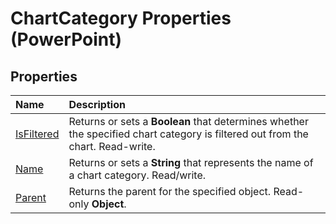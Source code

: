 
# ChartCategory Properties (PowerPoint)

## Properties



|**Name**|**Description**|
|:-----|:-----|
|[IsFiltered](e337eee5-2885-7cee-1cfd-a36331a136de.md)|Returns or sets a  **Boolean** that determines whether the specified chart category is filtered out from the chart. Read-write.|
|[Name](be3803c3-8d48-a2e6-a1d5-effb87d68615.md)|Returns or sets a  **String** that represents the name of a chart category. Read/write.|
|[Parent](1b0bd9f0-90ca-8471-520d-c4fbe1e903f3.md)|Returns the parent for the specified object. Read-only  **Object**.|
